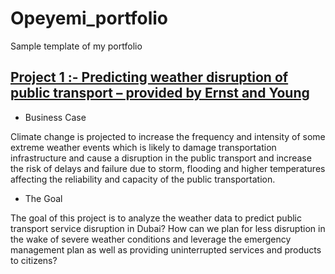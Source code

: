 # Opeyemi_portfolio
Sample template of my portfolio

## [Project 1 :- Predicting weather disruption of public transport – provided by Ernst and Young](https://github.com/Opiano1/Data-Scientist-Nanodegree-Projects/tree/master/Capstone)

+ Business Case

Climate change is projected to increase the frequency and intensity of some extreme weather events which is likely to damage transportation infrastructure and cause a disruption in the public transport and increase the risk of delays and failure due to storm, flooding and higher temperatures affecting the reliability and capacity of the public transportation.

- The Goal

The goal of this project is to analyze the weather data to predict public transport service disruption in Dubai? How can we plan for less disruption in the wake of severe weather conditions and leverage the emergency management plan as well as providing uninterrupted services and products to citizens?
 
